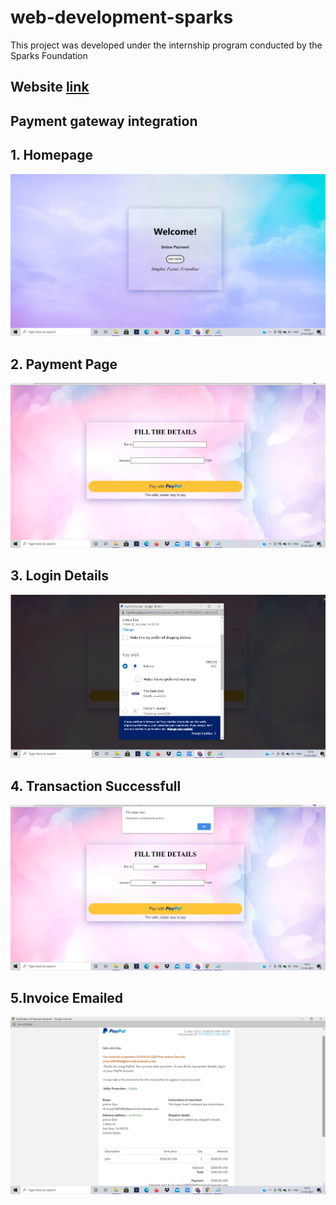 # web-development-sparks

This project was developed under the internship program conducted by the Sparks Foundation
## Website [link](https://girija0707.github.io/web-development-sparks/)
<h2><strong>Payment gateway integration</strong></h2>

## 1. Homepage
![Homepage](screenshots/1.png)
## 2. Payment Page
![Payment Details](screenshots/2.png)
## 3. Login Details
![Login Details](screenshots/3.png)

## 4. Transaction Successfull
![Transaction Successful](screenshots/4.png)

## 5.Invoice Emailed
![Invoice Emailed ](screenshots/5.png)

